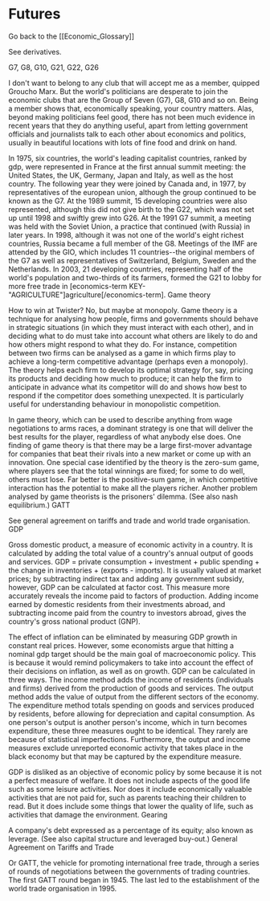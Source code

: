 # Futures

Go back to the [[Economic_Glossary]]


See derivatives.



G7, G8, G10, G21, G22, G26

I don't want to belong to any club that will accept me as a member, quipped Groucho Marx. But the world's politicians are desperate to join the economic clubs that are the Group of Seven (G7), G8, G10 and so on. Being a member shows that, economically speaking, your country matters. Alas, beyond making politicians feel good, there has not been much evidence in recent years that they do anything useful, apart from letting government officials and journalists talk to each other about economics and politics, usually in beautiful locations with lots of fine food and drink on hand.

In 1975, six countries, the world's leading capitalist countries, ranked by gdp, were represented in France at the first annual summit meeting: the United States, the UK, Germany, Japan and Italy, as well as the host country. The following year they were joined by Canada and, in 1977, by representatives of the european union, although the group continued to be known as the G7. At the 1989 summit, 15 developing countries were also represented, although this did not give birth to the G22, which was not set up until 1998 and swiftly grew into G26. At the 1991 G7 summit, a meeting was held with the Soviet Union, a practice that continued (with Russia) in later years. In 1998, although it was not one of the world's eight richest countries, Russia became a full member of the G8. Meetings of the IMF are attended by the GIO, which includes 11 countries--the original members of the G7 as well as representatives of Switzerland, Belgium, Sweden and the Netherlands. In 2003, 21 developing countries, representing half of the world's population and two-thirds of its farmers, formed the G21 to lobby for more free trade in [economics-term KEY-"AGRICULTURE"]agriculture[/economics-term].
Game theory

How to win at Twister? No, but maybe at monopoly. Game theory is a technique for analysing how people, firms and governments should behave in strategic situations (in which they must interact with each other), and in deciding what to do must take into account what others are likely to do and how others might respond to what they do. For instance, competition between two firms can be analysed as a game in which firms play to achieve a long-term competitive advantage (perhaps even a monopoly). The theory helps each firm to develop its optimal strategy for, say, pricing its products and deciding how much to produce; it can help the firm to anticipate in advance what its competitor will do and shows how best to respond if the competitor does something unexpected. It is particularly useful for understanding behaviour in monopolistic competition.

In game theory, which can be used to describe anything from wage negotiations to arms races, a dominant strategy is one that will deliver the best results for the player, regardless of what anybody else does. One finding of game theory is that there may be a large first-mover advantage for companies that beat their rivals into a new market or come up with an innovation. One special case identified by the theory is the zero-sum game, where players see that the total winnings are fixed; for some to do well, others must lose. Far better is the positive-sum game, in which competitive interaction has the potential to make all the players richer. Another problem analysed by game theorists is the prisoners' dilemma. (See also nash equilibrium.)
GATT

See general agreement on tariffs and trade and world trade organisation.
GDP

Gross domestic product, a measure of economic activity in a country. It is calculated by adding the total value of a country's annual output of goods and services. GDP = private consumption + investment + public spending + the change in inventories + (exports - imports). It is usually valued at market prices; by subtracting indirect tax and adding any government subsidy, however, GDP can be calculated at factor cost. This measure more accurately reveals the income paid to factors of production. Adding income earned by domestic residents from their investments abroad, and subtracting income paid from the country to investors abroad, gives the country's gross national product (GNP).

The effect of inflation can be eliminated by measuring GDP growth in constant real prices. However, some economists argue that hitting a nominal gdp target should be the main goal of macroeconomic policy. This is because it would remind policymakers to take into account the effect of their decisions on inflation, as well as on growth. GDP can be calculated in three ways. The income method adds the income of residents (individuals and firms) derived from the production of goods and services. The output method adds the value of output from the different sectors of the economy. The expenditure method totals spending on goods and services produced by residents, before allowing for depreciation and capital consumption. As one person's output is another person's income, which in turn becomes expenditure, these three measures ought to be identical. They rarely are because of statistical imperfections. Furthermore, the output and income measures exclude unreported economic activity that takes place in the black economy but that may be captured by the expenditure measure.

GDP is disliked as an objective of economic policy by some because it is not a perfect measure of welfare. It does not include aspects of the good life such as some leisure activities. Nor does it include economically valuable activities that are not paid for, such as parents teaching their children to read. But it does include some things that lower the quality of life, such as activities that damage the environment.
Gearing

A company's debt expressed as a percentage of its equity; also known as leverage. (See also capital structure and leveraged buy-out.)
General Agreement on Tariffs and Trade

Or GATT, the vehicle for promoting international free trade, through a series of rounds of negotiations between the governments of trading countries. The first GATT round began in 1945. The last led to the establishment of the world trade organisation in 1995.

